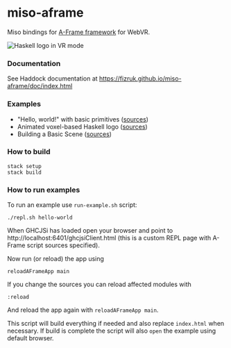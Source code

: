 # miso-aframe

Miso bindings for [A-Frame framework](https://aframe.io/) for WebVR.

![Haskell logo in VR mode](images/haskell-logo-voxels-vr.jpg)

### Documentation

See Haddock documentation at https://fizruk.github.io/miso-aframe/doc/index.html

### Examples

- "Hello, world!" with basic primitives ([sources](examples/hello-world))
- Animated voxel-based Haskell logo ([sources](examples/haskell-logo-voxels))
- Building a Basic Scene ([sources](examples/guide-basic-scene))

### How to build

```
stack setup
stack build
```

### How to run examples

To run an example use `run-example.sh` script:

```
./repl.sh hello-world
```

When GHCJSi has loaded open your browser and point to
http://localhost:6401/ghcjsiClient.html
(this is a custom REPL page with A-Frame script sources specified).

Now run (or reload) the app using

```
reloadAFrameApp main
```

If you change the sources you can reload affected modules with

```
:reload
```

And reload the app again with `reloadAFrameApp main`.

This script will build everything if needed and also replace `index.html` when necessary.
If build is complete the script will also `open` the example using default browser.
